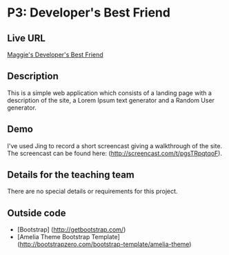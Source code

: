 # P3: Developer's Best Friend

## Live URL
[Maggie's Developer's Best Friend](http://p3.maggiehasegawa.me)

## Description
This is a simple web application which consists of a landing page with a description of the site, a Lorem Ipsum text generator and a Random User generator.

## Demo
I've used Jing to record a short screencast giving a walkthrough of the site. The screencast can be found here: (http://screencast.com/t/pgsTRpqtqoF).

## Details for the teaching team
There are no special details or requirements for this project. 

## Outside code
* [Bootstrap] (http://getbootstrap.com/)
* [Amelia Theme Bootstrap Template] (http://bootstrapzero.com/bootstrap-template/amelia-theme)